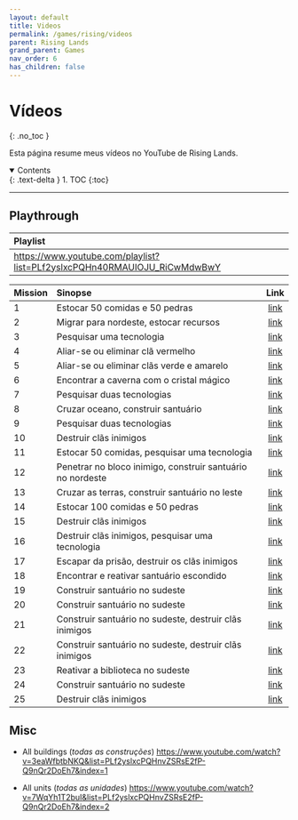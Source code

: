 ```yaml
---
layout: default
title: Videos
permalink: /games/rising/videos
parent: Rising Lands
grand_parent: Games
nav_order: 6
has_children: false
---
```


# Vídeos
{: .no_toc }
<br/>

Esta página resume meus vídeos no YouTube de Rising Lands.

<details open markdown="block">
  <summary>
    Contents
  </summary>
  {: .text-delta }
1. TOC
{:toc}
</details>

--------------------------------------------------------------------------------

## Playthrough

| Playlist                                                                                                                                                                        |
| :------------------------------------------------------------------------------------------------------------------------------------------------------------------------------ |
| <a href="https://www.youtube.com/playlist?list=PLf2yslxcPQHn40RMAUIOJU_RiCwMdwBwY" target="_blank">https://www.youtube.com/playlist?list=PLf2yslxcPQHn40RMAUIOJU_RiCwMdwBwY</a> |

| Mission | Sinopse                                                    |                                                              Link                                                               |
| :------ | :--------------------------------------------------------- | :-----------------------------------------------------------------------------------------------------------------------------: |
| 1       | Estocar 50 comidas e 50 pedras                             | <a href="https://www.youtube.com/watch?v=jAYlHrkmh6s&list=PLf2yslxcPQHn40RMAUIOJU_RiCwMdwBwY&index=1" target="_blank">link</a>  |
| 2       | Migrar para nordeste, estocar recursos                     | <a href="https://www.youtube.com/watch?v=MomPlRjRct4&list=PLf2yslxcPQHn40RMAUIOJU_RiCwMdwBwY&index=2" target="_blank">link</a>  |
| 3       | Pesquisar uma tecnologia                                   | <a href="https://www.youtube.com/watch?v=9KwrzXy2cZM&list=PLf2yslxcPQHn40RMAUIOJU_RiCwMdwBwY&index=3" target="_blank">link</a>  |
| 4       | Aliar-se ou eliminar clã vermelho                          | <a href="https://www.youtube.com/watch?v=FjycAXuK5Ps&list=PLf2yslxcPQHn40RMAUIOJU_RiCwMdwBwY&index=4" target="_blank">link</a>  |
| 5       | Aliar-se ou eliminar clãs verde e amarelo                  | <a href="https://www.youtube.com/watch?v=laTpqRKYajQ&list=PLf2yslxcPQHn40RMAUIOJU_RiCwMdwBwY&index=5" target="_blank">link</a>  |
| 6       | Encontrar a caverna com o cristal mágico                   | <a href="https://www.youtube.com/watch?v=QtSUc7GidWo&list=PLf2yslxcPQHn40RMAUIOJU_RiCwMdwBwY&index=6" target="_blank">link</a>  |
| 7       | Pesquisar duas tecnologias                                 | <a href="https://www.youtube.com/watch?v=T1GtCbfQMEQ&list=PLf2yslxcPQHn40RMAUIOJU_RiCwMdwBwY&index=7" target="_blank">link</a>  |
| 8       | Cruzar oceano, construir santuário                         | <a href="https://www.youtube.com/watch?v=u69tnIHtN3I&list=PLf2yslxcPQHn40RMAUIOJU_RiCwMdwBwY&index=8" target="_blank">link</a>  |
| 9       | Pesquisar duas tecnologias                                 | <a href="https://www.youtube.com/watch?v=4UbsUzBwDPI&list=PLf2yslxcPQHn40RMAUIOJU_RiCwMdwBwY&index=9" target="_blank">link</a>  |
| 10      | Destruir clãs inimigos                                     | <a href="https://www.youtube.com/watch?v=P42sgsrNfLU&list=PLf2yslxcPQHn40RMAUIOJU_RiCwMdwBwY&index=10" target="_blank">link</a> |
| 11      | Estocar 50 comidas, pesquisar uma tecnologia               | <a href="https://www.youtube.com/watch?v=X9vKwTumobc&list=PLf2yslxcPQHn40RMAUIOJU_RiCwMdwBwY&index=11" target="_blank">link</a> |
| 12      | Penetrar no bloco inimigo, construir santuário no nordeste | <a href="https://www.youtube.com/watch?v=trUgpu0ha5U&list=PLf2yslxcPQHn40RMAUIOJU_RiCwMdwBwY&index=12" target="_blank">link</a> |
| 13      | Cruzar as terras, construir santuário no leste             | <a href="https://www.youtube.com/watch?v=iYQerEHOhDU&list=PLf2yslxcPQHn40RMAUIOJU_RiCwMdwBwY&index=13" target="_blank">link</a> |
| 14      | Estocar 100 comidas e 50 pedras                            | <a href="https://www.youtube.com/watch?v=22HDOJFFuAg&list=PLf2yslxcPQHn40RMAUIOJU_RiCwMdwBwY&index=14" target="_blank">link</a> |
| 15      | Destruir clãs inimigos                                     | <a href="https://www.youtube.com/watch?v=2A5xn2nCXo4&list=PLf2yslxcPQHn40RMAUIOJU_RiCwMdwBwY&index=15" target="_blank">link</a> |
| 16      | Destruir clãs inimigos, pesquisar uma tecnologia           | <a href="https://www.youtube.com/watch?v=bQ8CRd9lRfs&list=PLf2yslxcPQHn40RMAUIOJU_RiCwMdwBwY&index=16" target="_blank">link</a> |
| 17      | Escapar da prisão, destruir os clãs inimigos               | <a href="https://www.youtube.com/watch?v=LLuzUBcwRIE&list=PLf2yslxcPQHn40RMAUIOJU_RiCwMdwBwY&index=17" target="_blank">link</a> |
| 18      | Encontrar e reativar santuário escondido                   | <a href="https://www.youtube.com/watch?v=-h_iLgQfh0U&list=PLf2yslxcPQHn40RMAUIOJU_RiCwMdwBwY&index=18" target="_blank">link</a> |
| 19      | Construir santuário no sudeste                             | <a href="https://www.youtube.com/watch?v=nyhzRFDRm1A&list=PLf2yslxcPQHn40RMAUIOJU_RiCwMdwBwY&index=19" target="_blank">link</a> |
| 20      | Construir santuário no sudeste                             | <a href="https://www.youtube.com/watch?v=iQ2N2-Fdl-M&list=PLf2yslxcPQHn40RMAUIOJU_RiCwMdwBwY&index=20" target="_blank">link</a> |
| 21      | Construir santuário no sudeste, destruir clãs inimigos     | <a href="https://www.youtube.com/watch?v=LbRqnWYknuU&list=PLf2yslxcPQHn40RMAUIOJU_RiCwMdwBwY&index=21" target="_blank">link</a> |
| 22      | Construir santuário no sudeste, destruir clãs inimigos     | <a href="https://www.youtube.com/watch?v=DH_bZyNZbFI&list=PLf2yslxcPQHn40RMAUIOJU_RiCwMdwBwY&index=22" target="_blank">link</a> |
| 23      | Reativar a biblioteca no sudeste                           | <a href="https://www.youtube.com/watch?v=TeWvV48RSMs&list=PLf2yslxcPQHn40RMAUIOJU_RiCwMdwBwY&index=23" target="_blank">link</a> |
| 24      | Construir santuário no sudeste                             | <a href="https://www.youtube.com/watch?v=pQs6jV4B8nE&list=PLf2yslxcPQHn40RMAUIOJU_RiCwMdwBwY&index=24" target="_blank">link</a> |
| 25      | Destruir clãs inimigos                                     | <a href="https://www.youtube.com/watch?v=iD2bdU3wBlM&list=PLf2yslxcPQHn40RMAUIOJU_RiCwMdwBwY&index=25" target="_blank">link</a> |

## Misc

* All buildings (*todas as construções*)
  <a href="https://www.youtube.com/watch?v=3eaWfbtbNKQ&list=PLf2yslxcPQHnvZSRsE2fP-Q9nQr2DoEh7&index=1" target="_blank">https://www.youtube.com/watch?v=3eaWfbtbNKQ&list=PLf2yslxcPQHnvZSRsE2fP-Q9nQr2DoEh7&index=1</a>

* All units (*todas as unidades*)
  <a href="https://www.youtube.com/watch?v=7WqYh1T2buI&list=PLf2yslxcPQHnvZSRsE2fP-Q9nQr2DoEh7&index=2" target="_blank">https://www.youtube.com/watch?v=7WqYh1T2buI&list=PLf2yslxcPQHnvZSRsE2fP-Q9nQr2DoEh7&index=2</a>
